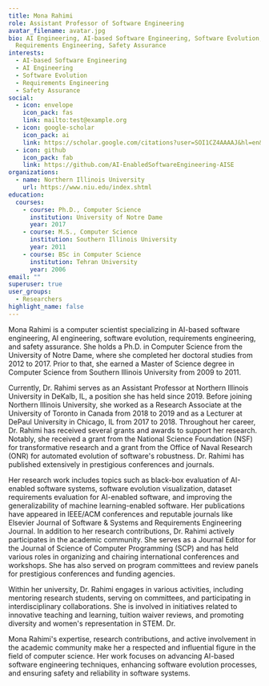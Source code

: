 ```yaml
---
title: Mona Rahimi
role: Assistant Professor of Software Engineering
avatar_filename: avatar.jpg
bio: AI Engineering, AI-based Software Engineering, Software Evolution,
  Requirements Engineering, Safety Assurance
interests:
  - AI-based Software Engineering
  - AI Engineering
  - Software Evolution
  - Requirements Engineering
  - Safety Assurance
social:
  - icon: envelope
    icon_pack: fas
    link: mailto:test@example.org
  - icon: google-scholar
    icon_pack: ai
    link: https://scholar.google.com/citations?user=SOI1CZ4AAAAJ&hl=en&oi=ao
  - icon: github
    icon_pack: fab
    link: https://github.com/AI-EnabledSoftwareEngineering-AISE
organizations:
  - name: Northern Illinois University
    url: https://www.niu.edu/index.shtml
education:
  courses:
    - course: Ph.D., Computer Science
      institution: University of Notre Dame
      year: 2017
    - course: M.S., Computer Science
      institution: Southern Illinois University
      year: 2011
    - course: BSc in Computer Science
      institution: Tehran University
      year: 2006
email: ""
superuser: true
user_groups:
  - Researchers
highlight_name: false
---
```

Mona Rahimi is a computer scientist specializing in AI-based software engineering, AI engineering, software evolution, requirements engineering, and safety assurance. She holds a Ph.D. in Computer Science from the University of Notre Dame, where she completed her doctoral studies from 2012 to 2017. Prior to that, she earned a Master of Science degree in Computer Science from Southern Illinois University from 2009 to 2011. 

Currently, Dr. Rahimi serves as an Assistant Professor at Northern Illinois University in DeKalb, IL, a position she has held since 2019. Before joining Northern Illinois University, she worked as a Research Associate at the University of Toronto in Canada from 2018 to 2019 and as a Lecturer at DePaul University in Chicago, IL from 2017 to 2018. 
Throughout her career, Dr. Rahimi has received several grants and awards to support her research. Notably, she received a grant from the National Science Foundation (NSF) for transformative research and a grant from the Office of Naval Research (ONR) for automated evolution of software's robustness. Dr. Rahimi has published extensively in prestigious conferences and journals. 

Her research work includes topics such as black-box evaluation of AI-enabled software systems, software evolution visualization, dataset requirements evaluation for AI-enabled software, and improving the generalizability of machine learning-enabled software. Her publications have appeared in IEEE/ACM conferences and reputable journals like Elsevier Journal of Software & Systems and Requirements Engineering Journal. 
In addition to her research contributions, Dr. Rahimi actively participates in the academic community. She serves as a Journal Editor for the Journal of Science of Computer Programming (SCP) and has held various roles in organizing and chairing international conferences and workshops. She has also served on program committees and review panels for prestigious conferences and funding agencies. 

Within her university, Dr. Rahimi engages in various activities, including mentoring research students, serving on committees, and participating in interdisciplinary collaborations. She is involved in initiatives related to innovative teaching and learning, tuition waiver reviews, and promoting diversity and women's representation in STEM. Dr. 

Mona Rahimi's expertise, research contributions, and active involvement in the academic community make her a respected and influential figure in the field of computer science. Her work focuses on advancing AI-based software engineering techniques, enhancing software evolution processes, and ensuring safety and reliability in software systems.
